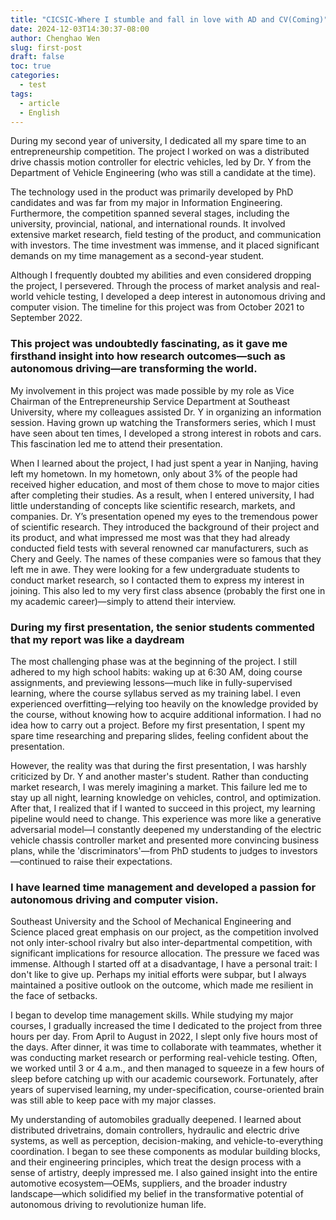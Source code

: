 ```yaml
---
title: "CICSIC-Where I stumble and fall in love with AD and CV(Coming)"
date: 2024-12-03T14:30:37-08:00
author: Chenghao Wen
slug: first-post
draft: false
toc: true
categories:
  - test
tags:
  - article
  - English
---
```



During my second year of university, I dedicated all my spare time to an entrepreneurship competition. The project I worked on was a distributed drive chassis motion controller for electric vehicles, led by Dr. Y from the Department of Vehicle Engineering (who was still a candidate at the time).

The technology used in the product was primarily developed by PhD candidates and was far from my major in Information Engineering. Furthermore, the competition spanned several stages, including the university, provincial, national, and international rounds. It involved extensive market research, field testing of the product, and communication with investors. The time investment was immense, and it placed significant demands on my time management as a second-year student.

Although I frequently doubted my abilities and even considered dropping the project, I persevered. Through the process of market analysis and real-world vehicle testing, I developed a deep interest in autonomous driving and computer vision. The timeline for this project was from October 2021 to September 2022.

### This project was undoubtedly fascinating, as it gave me firsthand insight into how research outcomes—such as autonomous driving—are transforming the world.

My involvement in this project was made possible by my role as Vice Chairman of the Entrepreneurship Service Department at Southeast University, where my colleagues assisted Dr. Y in organizing an information session. Having grown up watching the Transformers series, which I must have seen about ten times, I developed a strong interest in robots and cars. This fascination led me to attend their presentation.

When I learned about the project, I had just spent a year in Nanjing, having left my hometown. In my hometown, only about 3% of the people had received higher education, and most of them chose to move to major cities after completing their studies. As a result, when I entered university, I had little understanding of concepts like scientific research, markets, and companies. Dr. Y’s presentation opened my eyes to the tremendous power of scientific research. They introduced the background of their project and its product, and what impressed me most was that they had already conducted field tests with several renowned car manufacturers, such as Chery and Geely. The names of these companies were so famous that they left me in awe. They were looking for a few undergraduate students to conduct market research, so I contacted them to express my interest in joining. This also led to my very first class absence (probably the first one in my academic career)—simply to attend their interview.

### During my first presentation, the senior students commented that my report was like a daydream

The most challenging phase was at the beginning of the project. I still adhered to my high school habits: waking up at 6:30 AM, doing course assignments, and previewing lessons—much like in fully-supervised learning, where the course syllabus served as my training label. I even experienced overfitting—relying too heavily on the knowledge provided by the course, without knowing how to acquire additional information. I had no idea how to carry out a project. Before my first presentation, I spent my spare time researching and preparing slides, feeling confident about the presentation.

However, the reality was that during the first presentation, I was harshly criticized by Dr. Y and another master's student. Rather than conducting market research, I was merely imagining a market. This failure led me to stay up all night, learning knowledge on vehicles, control, and optimization. After that, I realized that if I wanted to succeed in this project, my learning pipeline would need to change. This experience was more like a generative adversarial model—I constantly deepened my understanding of the electric vehicle chassis controller market and presented more convincing business plans, while the 'discriminators'—from PhD students to judges to investors—continued to raise their expectations.

### I have learned time management and developed a passion for autonomous driving and computer vision.

Southeast University and the School of Mechanical Engineering and Science placed great emphasis on our project, as the competition involved not only inter-school rivalry but also inter-departmental competition, with significant implications for resource allocation. The pressure we faced was immense. Although I started off at a disadvantage, I have a personal trait: I don't like to give up. Perhaps my initial efforts were subpar, but I always maintained a positive outlook on the outcome, which made me resilient in the face of setbacks.

I began to develop time management skills. While studying my major courses, I gradually increased the time I dedicated to the project from three hours per day. From April to August in 2022, I slept only five hours most of the days. After dinner, it was time to collaborate with teammates, whether it was conducting market research or performing real-vehicle testing. Often, we worked until 3 or 4 a.m., and then managed to squeeze in a few hours of sleep before catching up with our academic coursework. Fortunately, after years of supervised learning, my under-specification, course-oriented brain was still able to keep pace with my major classes.

My understanding of automobiles gradually deepened. I learned about distributed drivetrains, domain controllers, hydraulic and electric drive systems, as well as perception, decision-making, and vehicle-to-everything coordination. I began to see these components as modular building blocks, and their engineering principles, which treat the design process with a sense of artistry, deeply impressed me. I also gained insight into the entire automotive ecosystem—OEMs, suppliers, and the broader industry landscape—which solidified my belief in the transformative potential of autonomous driving to revolutionize human life.

